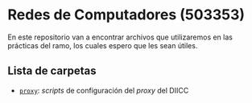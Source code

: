 # Redes de Computadores (503353)

En este repositorio van a encontrar archivos que utilizaremos en las prácticas del ramo, los cuales espero que les sean útiles.

## Lista de carpetas

- [`proxy`](proxy/): _scripts_ de configuración del _proxy_ del DIICC
